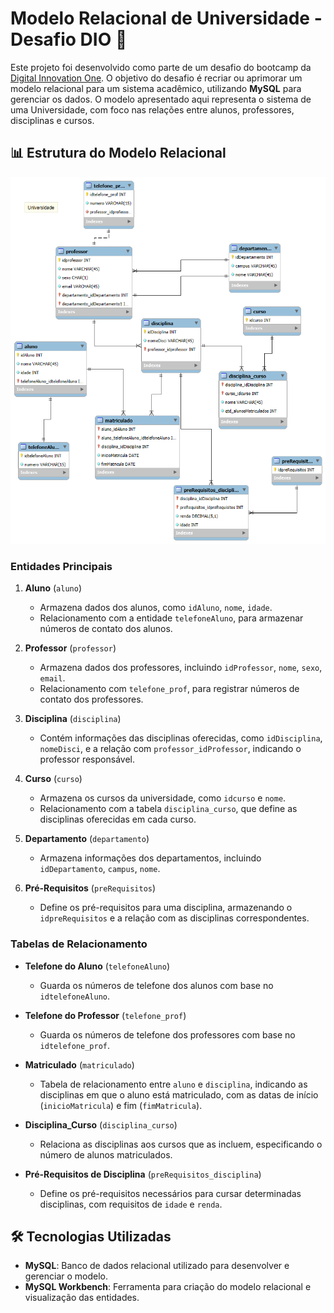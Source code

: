 # Modelo Relacional de Universidade - Desafio DIO 🚀

Este projeto foi desenvolvido como parte de um desafio do bootcamp da [Digital Innovation One](https://www.dio.me/). O objetivo do desafio é recriar ou aprimorar um modelo relacional para um sistema acadêmico, utilizando **MySQL** para gerenciar os dados. O modelo apresentado aqui representa o sistema de uma Universidade, com foco nas relações entre alunos, professores, disciplinas e cursos.

## 📊 Estrutura do Modelo Relacional

![Modelo Relacional - Universidade](./desafioDIO-Modelo%20Relacional.png)

### Entidades Principais

1. **Aluno** (`aluno`)
   - Armazena dados dos alunos, como `idAluno`, `nome`, `idade`.
   - Relacionamento com a entidade `telefoneAluno`, para armazenar números de contato dos alunos.

2. **Professor** (`professor`)
   - Armazena dados dos professores, incluindo `idProfessor`, `nome`, `sexo`, `email`.
   - Relacionamento com `telefone_prof`, para registrar números de contato dos professores.

3. **Disciplina** (`disciplina`)
   - Contém informações das disciplinas oferecidas, como `idDisciplina`, `nomeDisci`, e a relação com `professor_idProfessor`, indicando o professor responsável.

4. **Curso** (`curso`)
   - Armazena os cursos da universidade, como `idcurso` e `nome`.
   - Relacionamento com a tabela `disciplina_curso`, que define as disciplinas oferecidas em cada curso.

5. **Departamento** (`departamento`)
   - Armazena informações dos departamentos, incluindo `idDepartamento`, `campus`, `nome`.

6. **Pré-Requisitos** (`preRequisitos`)
   - Define os pré-requisitos para uma disciplina, armazenando o `idpreRequisitos` e a relação com as disciplinas correspondentes.

### Tabelas de Relacionamento

- **Telefone do Aluno** (`telefoneAluno`)
  - Guarda os números de telefone dos alunos com base no `idtelefoneAluno`.

- **Telefone do Professor** (`telefone_prof`)
  - Guarda os números de telefone dos professores com base no `idtelefone_prof`.

- **Matriculado** (`matriculado`)
  - Tabela de relacionamento entre `aluno` e `disciplina`, indicando as disciplinas em que o aluno está matriculado, com as datas de início (`inicioMatricula`) e fim (`fimMatricula`).

- **Disciplina_Curso** (`disciplina_curso`)
  - Relaciona as disciplinas aos cursos que as incluem, especificando o número de alunos matriculados.

- **Pré-Requisitos de Disciplina** (`preRequisitos_disciplina`)
  - Define os pré-requisitos necessários para cursar determinadas disciplinas, com requisitos de `idade` e `renda`.

## 🛠️ Tecnologias Utilizadas

- **MySQL**: Banco de dados relacional utilizado para desenvolver e gerenciar o modelo.
- **MySQL Workbench**: Ferramenta para criação do modelo relacional e visualização das entidades.


